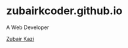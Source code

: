 # zubairkcoder.github.io
A Web Developer
<!DOCTYPE html>
<html>
<head>
<title>Zubair's Main Page</title>
<a href="C:\Users\Zubair\Desktop\_MG_0335.jpg">Zubair Kazi</a>

